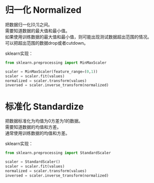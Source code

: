 # 归一化 Normalized

把数据归一化[0,1]之间。  
需要知道数据的最大值和最小值。  
如果使用训练数据的最大值和最小值，则可能出现测试数据超出范围的情况。  
可以把超出范围的数据drop或者cutdown。  

sklearn实现：  

```python
from sklearn.preprocessing import MinMaxScaler

scaler = MinMaxScaler(feature_range=(0,1))
scaler = scaler.fit(values)
normalized = scaler.transform(values)
inversed = scaler.inverse_transform(normalized)
```

# 标准化 Standardize

把数据标准化为均值为0方差为1的数据。  
需要知道数据的均值和方差。  
通常使用训练数据的均值和方差。  

sklearn实现：  

```python
from sklearn.preprocessing import StandardScaler

scaler = StandardScaler()
scaler = scaler.fit(values)
normalized = scaler.transform(values)
inversed = scaler.inverse_transform(normalized)
```